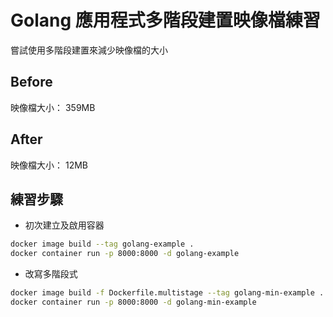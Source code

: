 # Golang 應用程式多階段建置映像檔練習

嘗試使用多階段建置來減少映像檔的大小

## Before

映像檔大小： 359MB

## After

映像檔大小： 12MB

## 練習步驟
- 初次建立及啟用容器
``` bash
docker image build --tag golang-example .
docker container run -p 8000:8000 -d golang-example  
```
- 改寫多階段式
``` bash
docker image build -f Dockerfile.multistage --tag golang-min-example .
docker container run -p 8000:8000 -d golang-min-example
```